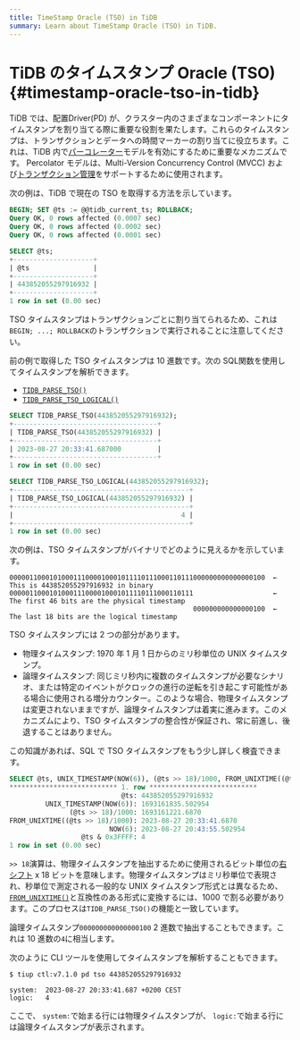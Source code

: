 ```yaml
---
title: TimeStamp Oracle (TSO) in TiDB
summary: Learn about TimeStamp Oracle (TSO) in TiDB.
---
```


# TiDB のタイムスタンプ Oracle (TSO) {#timestamp-oracle-tso-in-tidb}

TiDB では、配置Driver(PD) が、クラスター内のさまざまなコンポーネントにタイムスタンプを割り当てる際に重要な役割を果たします。これらのタイムスタンプは、トランザクションとデータへの時間マーカーの割り当てに役立ちます。これは、TiDB 内で[パーコレーター](https://research.google.com/pubs/pub36726.html)モデルを有効にするために重要なメカニズムです。 Percolator モデルは、Multi-Version Concurrency Control (MVCC) および[トランザクション管理](/transaction-overview.md)をサポートするために使用されます。

次の例は、TiDB で現在の TSO を取得する方法を示しています。

```sql
BEGIN; SET @ts := @@tidb_current_ts; ROLLBACK;
Query OK, 0 rows affected (0.0007 sec)
Query OK, 0 rows affected (0.0002 sec)
Query OK, 0 rows affected (0.0001 sec)

SELECT @ts;
+--------------------+
| @ts                |
+--------------------+
| 443852055297916932 |
+--------------------+
1 row in set (0.00 sec)
```

TSO タイムスタンプはトランザクションごとに割り当てられるため、これは`BEGIN; ...; ROLLBACK`のトランザクションで実行されることに注意してください。

前の例で取得した TSO タイムスタンプは 10 進数です。次の SQL関数を使用してタイムスタンプを解析できます。

-   [`TIDB_PARSE_TSO()`](/functions-and-operators/tidb-functions.md#tidb_parse_tso)
-   [`TIDB_PARSE_TSO_LOGICAL()`](/functions-and-operators/tidb-functions.md)

```sql
SELECT TIDB_PARSE_TSO(443852055297916932);
+------------------------------------+
| TIDB_PARSE_TSO(443852055297916932) |
+------------------------------------+
| 2023-08-27 20:33:41.687000         |
+------------------------------------+
1 row in set (0.00 sec)
```

```sql
SELECT TIDB_PARSE_TSO_LOGICAL(443852055297916932);
+--------------------------------------------+
| TIDB_PARSE_TSO_LOGICAL(443852055297916932) |
+--------------------------------------------+
|                                          4 |
+--------------------------------------------+
1 row in set (0.00 sec)
```

次の例は、TSO タイムスタンプがバイナリでどのように見えるかを示しています。

```shell
0000011000101000111000010001011110111000110111000000000000000100  ← This is 443852055297916932 in binary
0000011000101000111000010001011110111000110111                    ← The first 46 bits are the physical timestamp
                                              000000000000000100  ← The last 18 bits are the logical timestamp
```

TSO タイムスタンプには 2 つの部分があります。

-   物理タイムスタンプ: 1970 年 1 月 1 日からのミリ秒単位の UNIX タイムスタンプ。
-   論理タイムスタンプ: 同じミリ秒内に複数のタイムスタンプが必要なシナリオ、または特定のイベントがクロックの進行の逆転を引き起こす可能性がある場合に使用される増分カウンター。このような場合、物理タイムスタンプは変更されないままですが、論理タイムスタンプは着実に進みます。このメカニズムにより、TSO タイムスタンプの整合性が保証され、常に前進し、後退することはありません。

この知識があれば、SQL で TSO タイムスタンプをもう少し詳しく検査できます。

```sql
SELECT @ts, UNIX_TIMESTAMP(NOW(6)), (@ts >> 18)/1000, FROM_UNIXTIME((@ts >> 18)/1000), NOW(6), @ts & 0x3FFFF\G
*************************** 1. row ***************************
                            @ts: 443852055297916932
         UNIX_TIMESTAMP(NOW(6)): 1693161835.502954
               (@ts >> 18)/1000: 1693161221.6870
FROM_UNIXTIME((@ts >> 18)/1000): 2023-08-27 20:33:41.6870
                         NOW(6): 2023-08-27 20:43:55.502954
                  @ts & 0x3FFFF: 4
1 row in set (0.00 sec)
```

`>> 18`演算は、物理タイムスタンプを抽出するために使用されるビット単位の[右シフト](/functions-and-operators/bit-functions-and-operators.md) x 18 ビットを意味します。物理タイムスタンプはミリ秒単位で表現され、秒単位で測定される一般的な UNIX タイムスタンプ形式とは異なるため、 [`FROM_UNIXTIME()`](/functions-and-operators/date-and-time-functions.md)と互換性のある形式に変換するには、1000 で割る必要があります。このプロセスは`TIDB_PARSE_TSO()`の機能と一致しています。

論理タイムスタンプ`000000000000000100` 2 進数で抽出することもできます。これは 10 進数の`4`に相当します。

次のように CLI ツールを使用してタイムスタンプを解析することもできます。

```shell
$ tiup ctl:v7.1.0 pd tso 443852055297916932
```

    system:  2023-08-27 20:33:41.687 +0200 CEST
    logic:   4

ここで、 `system:`で始まる行には物理タイムスタンプが、 `logic:`で始まる行には論理タイムスタンプが表示されます。
